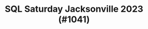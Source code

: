 ---
layout: event
title: "SQL Saturday Jacksonville 2023 (#1041)"
subtitle: ""
tags: ["Jacksonville", "Florida", "USA", "physical", "2022", "North America"]
thumb: /assets/img/logos/Just_icon_Color_small.png
comments: false
data: SQLSat1041
---